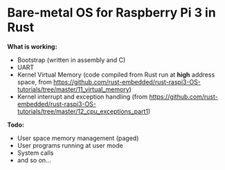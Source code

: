 # Bare-metal OS for Raspberry Pi 3 in Rust

**What is working:**
* Bootstrap (written in assembly and C)
* UART
* Kernel Virtual Memory (code compiled from Rust run at **high** address space, from https://github.com/rust-embedded/rust-raspi3-OS-tutorials/tree/master/11_virtual_memory)
* Kernel interrupt and exception handling (from https://github.com/rust-embedded/rust-raspi3-OS-tutorials/tree/master/12_cpu_exceptions_part1)

**Todo:**
* User space memory management (paged)
* User programs running at user mode
* System calls
* and so on...


